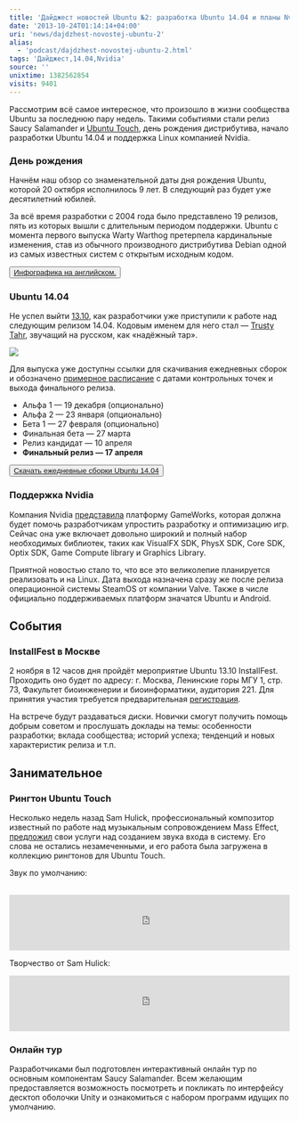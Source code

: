 ```yaml
---
title: 'Дайджест новостей Ubuntu №2: разработка Ubuntu 14.04 и планы Nvidia'
date: '2013-10-24T01:14:14+04:00'
uri: 'news/dajdzhest-novostej-ubuntu-2'
alias: 
  - 'podcast/dajdzhest-novostej-ubuntu-2.html'
tags: 'Дайджест,14.04,Nvidia'
source: ''
unixtime: 1382562854
visits: 9401
---
```

Рассмотрим всё самое интересное, что произошло в жизни сообщества Ubuntu за последнюю пару недель. Такими событиями стали релиз Saucy Salamander и [Ubuntu Touch](news/obzor-ubuntu-touch-1-0), день рождения дистрибутива, начало разработки Ubuntu 14.04 и поддержка Linux компанией Nvidia.

### День рождения

Начнём наш обзор со знаменательной даты дня рождения Ubuntu, которой 20 октября исполнилось 9 лет. В следующий раз будет уже десятилетний юбилей.

За всё время разработки с 2004 года было представлено 19 релизов, пять из которых вышли с длительным периодом поддержки. Ubuntu с момента первого выпуска Warty Warthog претерпела кардинальные изменения, став из обычного производного дистрибутива Debian одной из самых известных систем с открытым исходным кодом.

<button>[Инфографика на английском.](http://imgur.com/BxalXmu)</button>

### Ubuntu 14.04

Не успел выйти [13.10](news/finalnyij-reliz-ubuntu-1310-saucy-salamander), как разработчики уже приступили к работе над следующим релизом 14.04. Кодовым именем для него стал — [Trusty Tahr](news/trusty-tahr-kodovoe-imya-ubuntu-1404-lts), звучащий на русском, как «надёжный тар».

[![](img/2013/10/24/01-00/8289381693.jpg)](img/2013/10/24/01-00/8289381693.jpg)

Для выпуска уже доступны ссылки для скачивания ежедневных сборок и обозначено [примерное расписание](https://wiki.ubuntu.com/TrustyTahr/ReleaseSchedule) с датами контрольных точек и выхода финального релиза.

*   Альфа 1 — 19 декабря (опционально)
*   Альфа 2 — 23 января (опционально)
*   Бета 1 — 27 февраля (опционально)
*   Финальная бета — 27 марта
*   Релиз кандидат — 10 апреля
*   **Финальный релиз — 17 апреля**

<button>[Скачать ежедневные сборки Ubuntu 14.04](http://cdimage.ubuntu.com/daily-live/current/)</button>

### Поддержка Nvidia

Компания Nvidia [представила](http://www.slashgear.com/steamos-to-have-nvidia-developer-tools-from-day-one-17301890/) платформу GameWorks, которая должна будет помочь разработчикам упростить разработку и оптимизацию игр. Сейчас она уже включает довольно широкий и полный набор необходимых библиотек, таких как VisualFX SDK, PhysX SDK, Core SDK, Optix SDK, Game Compute library и Graphics Library.

Приятной новостью стало то, что все это великолепие планируется реализовать и на Linux. Дата выхода назначена сразу же после релиза операционной системы SteamOS от компании Valve. Также в числе официально поддерживаемых платформ значатся Ubuntu и Android.

## События

### InstallFest в Москве

2 ноября в 12 часов дня пройдёт мероприятие Ubuntu 13.10 InstallFest. Проходить оно будет по адресу: г. Москва, Ленинские горы МГУ 1, стр. 73, Факультет биоинженерии и биоинформатики, аудитория 221. Для принятия участия требуется предварительная [регистрация](https://docs.google.com/forms/d/1FPSf5ZoilAWtcl37zZzre6n50xBLFFTnzNk36qO1gOY/viewform).

На встрече будут раздаваться диски. Новички смогут получить помощь добрым советом и прослушать доклады на темы: особенности разработки; вклада сообщества; историй успеха; тенденций и новых характеристик релиза и т.п.

## Занимательное

### Рингтон Ubuntu Touch

Несколько недель назад Sam Hulick, профессиональный композитор известный по работе над музыкальным сопровождением Mass Effect, [предложил](news/dajdzhest-novostej-ubuntu-1-na-seredinu-sentyabrya) свои услуги над созданием звука входа в систему. Его слова не остались незамеченными, и его работа была загружена в коллекцию рингтонов для Ubuntu Touch.

Звук по умолчанию:

 <iframe src="https://w.soundcloud.com/player/?url=https%3A//api.soundcloud.com/tracks/115301705" frameborder="no" scrolling="no" width="100%" height="100"></iframe>

Творчество от Sam Hulick:

<iframe src="https://w.soundcloud.com/player/?url=https%3A//api.soundcloud.com/tracks/115490587" frameborder="no" scrolling="no" width="100%" height="100"></iframe>

### Онлайн тур

Разработчиками был подготовлен интерактивный онлайн тур по основным компонентам Saucy Salamander. Всем желающим предоставляется возможность посмотреть и покликать по интерфейсу десктоп оболочки Unity и ознакомиться с набором программ идущих по умолчанию.
